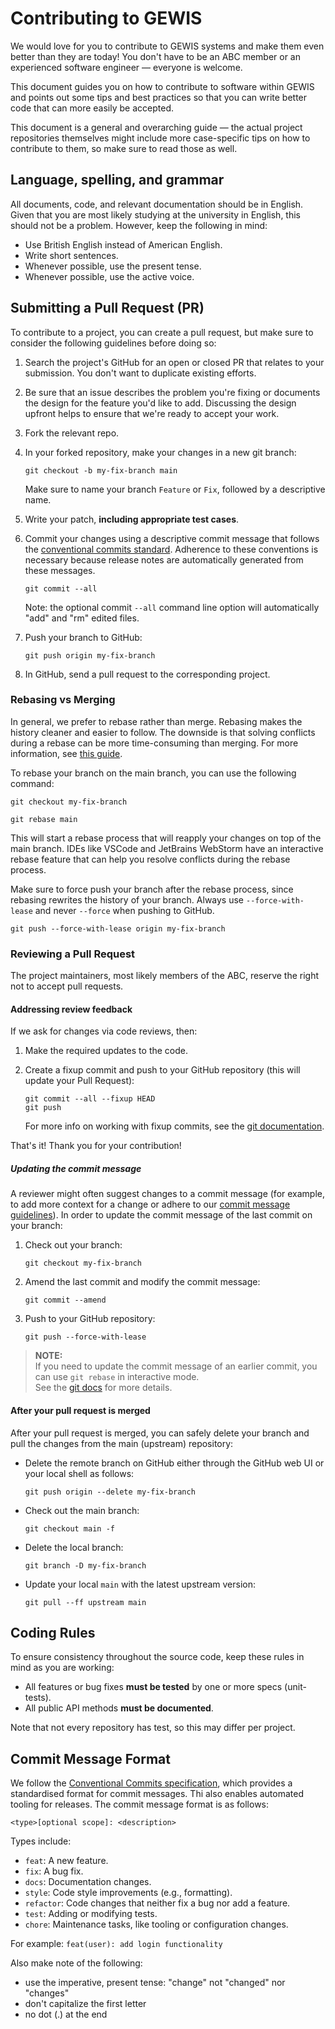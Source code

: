 # Contributing to GEWIS

We would love for you to contribute to GEWIS systems and make them even better than they are today! You don't have to be an ABC member or an experienced software engineer — everyone is welcome.

This document guides you on how to contribute to software within GEWIS and points out some tips and best practices so that you can write better code that can more easily be accepted.

This document is a general and overarching guide — the actual project repositories themselves might include more case-specific tips on how to contribute to them, so make sure to read those as well.

## Language, spelling, and grammar

All documents, code, and relevant documentation should be in English. Given that you are most likely studying at the university in English, this should not be a problem. However, keep the following in mind:
- Use British English instead of American English.
- Write short sentences.
- Whenever possible, use the present tense.
- Whenever possible, use the active voice.

## Submitting a Pull Request (PR)

To contribute to a project, you can create a pull request, but make sure to consider the following guidelines before doing so:

1. Search the project's GitHub for an open or closed PR that relates to your submission. You don't want to duplicate existing efforts.

2. Be sure that an issue describes the problem you're fixing or documents the design for the feature you'd like to add. Discussing the design upfront helps to ensure that we're ready to accept your work.

3. Fork the relevant repo.

4. In your forked repository, make your changes in a new git branch:

   ```shell
   git checkout -b my-fix-branch main
   ```

   Make sure to name your branch `Feature` or `Fix`, followed by a descriptive name.

5. Write your patch, **including appropriate test cases**.

6. Commit your changes using a descriptive commit message that follows the [conventional commits standard](#commit). Adherence to these conventions is necessary because release notes are automatically generated from these messages.

   ```shell
   git commit --all
   ```

   Note: the optional commit `--all` command line option will automatically "add" and "rm" edited files.

7. Push your branch to GitHub:

   ```shell
   git push origin my-fix-branch
   ```

8. In GitHub, send a pull request to the corresponding project.

### Rebasing vs Merging

In general, we prefer to rebase rather than merge. Rebasing makes the history cleaner and easier to follow. The downside is that solving conflicts during a rebase can be more time-consuming than merging. For more information, see [this guide](https://www.freecodecamp.org/news/git-rebase-handbook/).

To rebase your branch on the main branch, you can use the following command:

```shell
git checkout my-fix-branch

git rebase main
```

This will start a rebase process that will reapply your changes on top of the main branch. IDEs like VSCode and JetBrains WebStorm have an interactive rebase feature that can help you resolve conflicts during the rebase process.

Make sure to force push your branch after the rebase process, since rebasing rewrites the history of your branch. Always use `--force-with-lease` and never `--force` when pushing to GitHub.

```shell
git push --force-with-lease origin my-fix-branch
```

### Reviewing a Pull Request

The project maintainers, most likely members of the ABC, reserve the right not to accept pull requests.

#### Addressing review feedback

If we ask for changes via code reviews, then:

1. Make the required updates to the code.

2. Create a fixup commit and push to your GitHub repository (this will update your Pull Request):

   ```shell
   git commit --all --fixup HEAD
   git push
   ```

   For more info on working with fixup commits, see the [git documentation](https://git-scm.com/docs/git-commit).

That's it! Thank you for your contribution!

##### Updating the commit message

A reviewer might often suggest changes to a commit message (for example, to add more context for a change or adhere to our [commit message guidelines](#commit)). In order to update the commit message of the last commit on your branch:

1. Check out your branch:

   ```shell
   git checkout my-fix-branch
   ```

2. Amend the last commit and modify the commit message:

   ```shell
   git commit --amend
   ```

3. Push to your GitHub repository:

   ```shell
   git push --force-with-lease
   ```

> **NOTE:**<br />
> If you need to update the commit message of an earlier commit, you can use `git rebase` in interactive mode.  
> See the [git docs](https://git-scm.com/docs/git-rebase#_interactive_mode) for more details.

#### After your pull request is merged

After your pull request is merged, you can safely delete your branch and pull the changes from the main (upstream) repository:

* Delete the remote branch on GitHub either through the GitHub web UI or your local shell as follows:

   ```shell
   git push origin --delete my-fix-branch
   ```

* Check out the main branch:

   ```shell
   git checkout main -f
   ```

* Delete the local branch:

   ```shell
   git branch -D my-fix-branch
   ```

* Update your local `main` with the latest upstream version:

   ```shell
   git pull --ff upstream main
   ```

## <a name="rules"></a> Coding Rules
To ensure consistency throughout the source code, keep these rules in mind as you are working:

* All features or bug fixes **must be tested** by one or more specs (unit-tests).
* All public API methods **must be documented**.

Note that not every repository has test, so this may differ per project.

## <a name="commit"></a> Commit Message Format

We follow the [Conventional Commits specification](https://www.conventionalcommits.org/en/v1.0.0/), which provides a standardised format for commit messages. Thi also enables automated tooling for releases. The commit message format is as follows:

```
<type>[optional scope]: <description>
```

Types include:
- `feat`: A new feature.
- `fix`: A bug fix.
- `docs`: Documentation changes.
- `style`: Code style improvements (e.g., formatting).
- `refactor`: Code changes that neither fix a bug nor add a feature.
- `test`: Adding or modifying tests.
- `chore`: Maintenance tasks, like tooling or configuration changes.

For example: `feat(user): add login functionality`

Also make note of the following:
* use the imperative, present tense: "change" not "changed" nor "changes"
* don't capitalize the first letter
* no dot (.) at the end